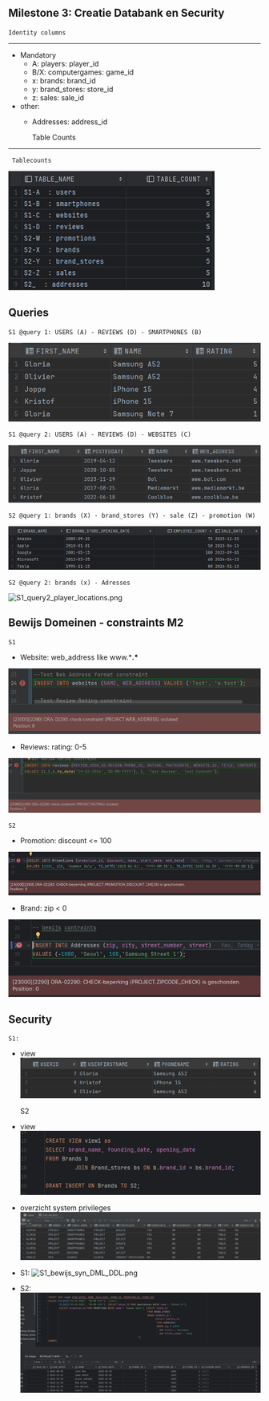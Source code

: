 
Milestone 3: Creatie Databank en Security
---

    Identity columns
---
- Mandatory
    - A: players: player_id
    - B/X: computergames: game_id
    - x: brands: brand_id
    - y: brand_stores: store_id
    - z: sales: sale_id
- other:
    - Addresses: address_id

      Table Counts
---
     Tablecounts
![count_result.png](screenshots%2Fcount_result.png)

Queries
--- 
    S1 @query 1: USERS (A) - REVIEWS (D) - SMARTPHONES (B)
![S1_query1_users_reviews_smartphones.png](screenshots%2FS1_query1_users_reviews_smartphones.png)

    S1 @query 2: USERS (A) - REVIEWS (D) - WEBSITES (C)
![S1_query2_users_reviews_websites.png](screenshots%2FS1_query2_users_reviews_websites.png)

    S2 @query 1: brands (X) - brand_stores (Y) - sale (Z) - promotion (W)
![S2_query1_brands_sales.png](screenshots%2FS2_query1_brands_sales.png)

    S2 @query 2: brands (x) - Adresses
![S1_query2_player_locations.png](screenshots%2FS1_query2_player_locations.png)

Bewijs Domeinen - constraints M2
--- 

    S1
- Website: web_address like www.\***.\***

![S1_bewijs_web_address_format.png](screenshots%2FS1_bewijs_web_address_format.png)

- Reviews: rating: 0-5

![S1_bewijs_rating.png](screenshots%2FS1_bewijs_rating.png)

    S2
- Promotion: discount <= 100

![S2_bewijs_promotion_discount.png](screenshots%2FS2_bewijs_promotion_discount.png)

- Brand: zip < 0

![S2_bewijs_address_zipcode.png](screenshots%2FS2_bewijs_address_zipcode.png)


Security
---
    S1: 
- view 
![S1_view_best3.png](screenshots/S1_view_best3.png)

    S2
- view
![S2_view_WXYZ.png](screenshots/S2_view_WXYZ.png)   

- overzicht system privileges
![dict_tab_privs.png](screenshots/dict_tab_privs.png)

- S1: 
![S1_bewijs_syn_DML_DDL.png](screenshots/S1_bewijs_syn_DML_DDL.png)

- S2:
![S2_bewijs_insertKeyPresserved.png](screenshots/S2_bewijs_insertKeyPresserved.png)